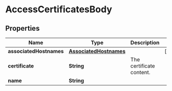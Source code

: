 # AccessCertificatesBody

## Properties
Name | Type | Description | Notes
------------ | ------------- | ------------- | -------------
**associatedHostnames** | [**AssociatedHostnames**](AssociatedHostnames.md) |  |  [optional]
**certificate** | **String** | The certificate content. | 
**name** | **String** |  | 
